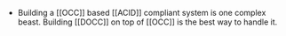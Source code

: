 - Building a [[OCC]] based [[ACID]] compliant system is one complex beast. Building [[DOCC]] on top of [[OCC]] is the best way to handle it.